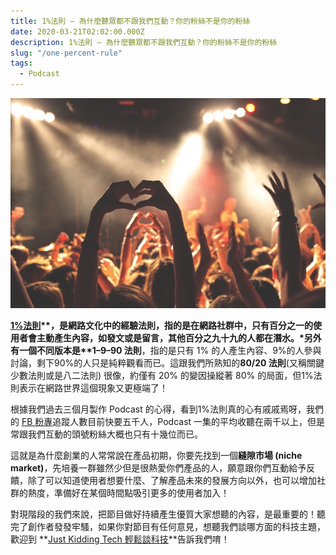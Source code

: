 ```yaml
---
title: 1%法則 — 為什麼聽眾都不跟我們互動？你的粉絲不是你的粉絲
date: 2020-03-21T02:02:00.000Z
description: 1%法則 — 為什麼聽眾都不跟我們互動？你的粉絲不是你的粉絲
slug: "/one-percent-rule"
tags:
  - Podcast
---
```

![Photo by Anthony DELANOIX on Unsplash](../img/fan.jpg)

**[1%法則](https://en.wikipedia.org/wiki/1%25_rule_(Internet_culture))**，是網路文化中的經驗法則，指的是在網路社群中，只有百分之一的使用者會主動產生內容，如發文或是留言，其他百分之九十九的人都在潛水。*另外有一個不同版本是**1–9–90 法則**，指的是只有 1% 的人產生內容、9%的人參與討論，剩下90%的人只是純粹觀看而已。這跟我們所熟知的**80/20 法則**(又稱關鍵少數法則或是八二法則) 很像，約僅有 20% 的變因操縱著 80% 的局面，但1%法則表示在網路世界這個現象又更極端了！

根據我們過去三個月製作 Podcast 的心得，看到1%法則真的心有戚戚焉呀，我們的 [FB 粉專](https://www.facebook.com/jktech.io)追蹤人數目前快要五千人，Podcast 一集的平均收聽在兩千以上，但是常跟我們互動的頭號粉絲大概也只有十幾位而已。

這就是為什麼創業的人常常說在產品初期，你要先找到一個**縫隙市場 (niche market)**，先培養一群雖然少但是很熱愛你們產品的人，願意跟你們互動給予反饋，除了可以知道使用者想要什麼、了解產品未來的發展方向以外，也可以增加社群的熱度，準備好在某個時間點吸引更多的使用者加入！

對現階段的我們來說，把節目做好持續產生優質大家想聽的內容，是最重要的！聽完了創作者發發牢騷，如果你對節目有任何意見，想聽我們談哪方面的科技主題，歡迎到 **[Just Kidding Tech 輕鬆談科技](https://www.facebook.com/jktech.io)**告訴我們唷！